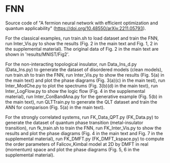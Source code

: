 # FNN
Source code of "A fermion neural network with efficient optimization and quantum applicability" (https://doi.org/10.48550/arXiv.2211.05793).

For the classical examples, run train.sh to load dataset and train the FNN, run Inter_Vis.py to show the results (Fig. 2 in the main text and Fig. 1, 2 in the supplemental material). The original data of Fig. 2 in the main text are shown in 'results/MNIST/Fig2'.

For the non-interacting topological insulator, run Data_Ins_d.py (Data_Ins.py) to generate the dataset of disordered models (clean models), run train.sh to train the FNN, run Inter_Vis.py to show the results (Fig. 5(a) in the main text) and plot the phase diagrams (Fig. 3(a)(c) in the main test), run Inter_ModChe.py to plot the spectrums (Fig. 3(b)(d) in the main text), run Inter_LogFlow.py to show the logic flow (Fig. 4 in the supplemental material), run Inter_ConBandAna.py for the generative example (Fig. 5(b) in the main text), run QLTTrain.py to generate the QLT dataset and train the ANN for comparison (Fig. 5(a) in the main text). 

For the strongly correlated systems, run FK_Data_QPT.py (FK_Data.py) to generate the dataset of quantum phase transition (metal-insulator transition), run fk_train.sh to train the FNN, run FK_Inter_Vis.py to show the results and plot the phase diagrams (Fig. 4 in the main text and Fig. 7 in the supplemental material), run FK_DMFT.py (FK_DMFT_kspace.py) to compute the order parameters of Falicov_Kimbal model at 2D by DMFT in real (momentum) space and plot the phase diagrams (Fig. 5, 6 in the supplemental material).